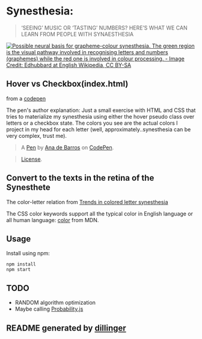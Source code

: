 # Synesthesia:

>  ‘SEEING’ MUSIC OR ‘TASTING’ NUMBERS? HERE’S WHAT WE CAN LEARN FROM PEOPLE WITH SYNAESTHESIA

[![Possible neural basis for grapheme-colour synesthesia. The green region is the visual pathway involved in recognising letters and numbers (graphemes) while the red one is involved in colour processing. - Image Credit: Edhubbard at English Wikipedia, CC BY-SA](https://static1.squarespace.com/static/54bf12d2e4b0f0d81bf74ee7/t/5897c5655016e1eeef616912/1486341484215/?format=1500w)](https://www.universal-sci.com/headlines/2017/2/5/seeing-music-or-tasting-numbers-heres-what-we-can-learn-from-people-with-synaesthesia)

## Hover vs Checkbox(index.html) 

  from a [codepen](https://codepen.io/anadebarros/pen/JbXZLo?editors=1100#0)

  The pen's author explanation: Just a small exercise with HTML and CSS that tries to materialize my synesthesia using either the hover pseudo class over letters or a checkbox state. The colors you see are the actual colors I project in my head for each letter (well, approximately..synesthesia can be very complex, trust me).

 > A [Pen](https://codepen.io/anadebarros/pen/JbXZLo) by [Ana de Barros](https://codepen.io/anadebarros) on [CodePen](https://codepen.io).

> [License](https://codepen.io/anadebarros/pen/JbXZLo/license).

## Convert to the texts in the retina of the Synesthete

The color-letter relation from [Trends in colored letter synesthesia](http://web.mit.edu/synesthesia/www/trends.html)

The CSS color keywords support all the typical color in English language or all human language: [color](https://developer.mozilla.org/en-US/docs/Web/CSS/color_value) from MDN.

## Usage

Install using npm:

```
npm install
npm start
```

## TODO
  - RANDOM algorithm optimization
  - Maybe calling [Probability.js](https://github.com/fschaefer/Probability.js)

## README generated by [dillinger](https://dillinger.io/)